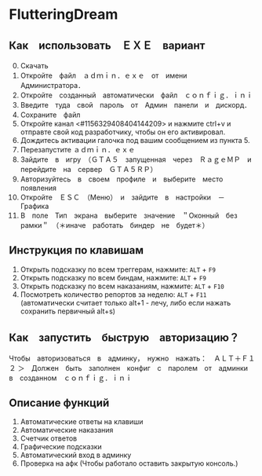 # FlutteringDream

##  Как　использовать　ＥＸＥ　вариант
0. Скачать　
1. Откройте　файл　ａｄｍｉｎ．ｅｘｅ　от　имени　Администратора．
2. Откройте　созданный　автоматически　файл　ｃｏｎｆｉｇ．ｉｎｉ
3. Введите　туда　свой　пароль　от　Админ　панели　и　дискорд．
4. Сохраните　файл
5. Откройте канал <#1156329408404144209> и нажмите ctrl+v и отправте свой код разработчику, чтобы он его активировал.
6. Дождитесь активации галочка под вашим сообщением из пункта 5.
7. Перезапустите ａｄｍｉｎ．ｅｘｅ
8. Зайдите　в　игру　（ＧＴＡ５　запущенная　через　ＲａｇｅＭＰ　и　перейдите　на　сервер　ＧＴＡ５ＲＰ）
9. Авторизуйтесь　в　своем　профиле　и　выберите　место　появления
10. Откройте　ＥＳＣ　（Меню）　и　зайдите　в　настройки　－　Графика
11. В　поле　Тип　экрана　выберите　значение　＂Оконный　без　рамки＂　（＊иначе　работать　биндер　не　будет＊）

## Инструкция по клавишам

1. Открыть подсказку по всем треггерам, нажмите: `ALT` + `F9`
2. Открыть подсказку по всем биндам, нажмите: `ALT` + `F9`
3. Открыть подсказку по всем наказаниям, нажмите: `ALT` + `F10`
4. Посмотреть количество репортов за неделю: `ALT` + `F11` (автоматически считает только alt+1 - лечу, либо если нажать сохранить первичный alt+s)

## Как　запустить　быструю　авторизацию？

Чтобы　авторизоваться　в　админку，　нужно　нажать：　ＡＬＴ＋Ｆ１２
＞　Должен　быть　заполнен　конфиг　с　паролем　от　админки　в　созданном　ｃｏｎｆｉｇ．ｉｎｉ

## Описание функций

1. Автоматические ответы на клавиши
2. Автоматические наказания
3. Счетчик ответов
4. Графические подсказки
5. Автоматический вход в админку
6. Проверка на афк (Чтобы работало оставить закрытую консоль.)